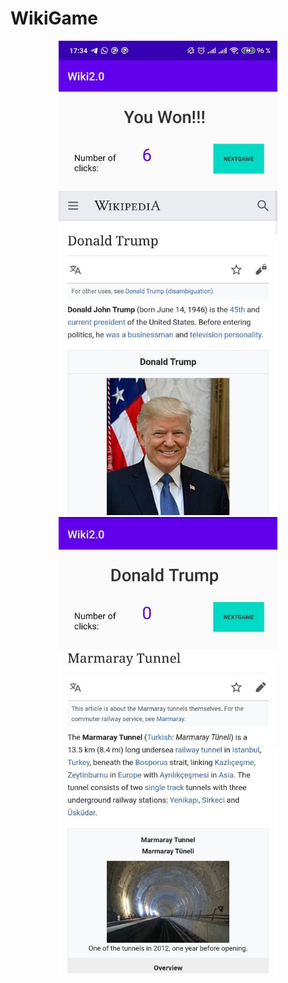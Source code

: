# WikiGame

<p align="center">
  <img src="https://github.com/Naramig/WikiGame/blob/master/photo5363994753898753817.jpg" width="350" title="hover text">
  <img src="https://github.com/Naramig/WikiGame/blob/master/photo5363994753898753819.jpg" width="350" alt="accessibility text">
</p>
